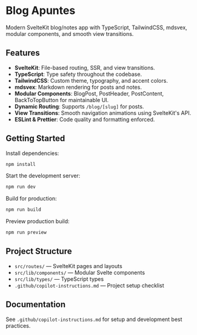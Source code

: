 
# Blog Apuntes

Modern SvelteKit blog/notes app with TypeScript, TailwindCSS, mdsvex, modular components, and smooth view transitions.

## Features

- **SvelteKit**: File-based routing, SSR, and view transitions.
- **TypeScript**: Type safety throughout the codebase.
- **TailwindCSS**: Custom theme, typography, and accent colors.
- **mdsvex**: Markdown rendering for posts and notes.
- **Modular Components**: BlogPost, PostHeader, PostContent, BackToTopButton for maintainable UI.
- **Dynamic Routing**: Supports `/blog/[slug]` for posts.
- **View Transitions**: Smooth navigation animations using SvelteKit's API.
- **ESLint & Prettier**: Code quality and formatting enforced.

## Getting Started

Install dependencies:

```bash
npm install
```

Start the development server:

```bash
npm run dev
```

Build for production:

```bash
npm run build
```

Preview production build:

```bash
npm run preview
```

## Project Structure

- `src/routes/` — SvelteKit pages and layouts
- `src/lib/components/` — Modular Svelte components
- `src/lib/types/` — TypeScript types
- `.github/copilot-instructions.md` — Project setup checklist

## Documentation

See `.github/copilot-instructions.md` for setup and development best practices.
